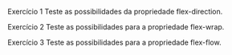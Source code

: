 Exercício 1
Teste as possibilidades da propriedade flex-direction.

Exercício 2
Teste as possibilidades para a propriedade flex-wrap.

Exercício 3
Teste as possibilidades para a propriedade flex-flow.

